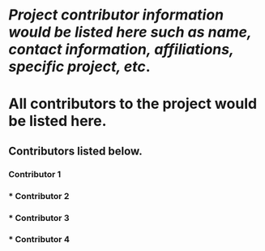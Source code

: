 # *Project contributor information would be listed here such as name, contact information, affiliations, specific project, etc*.
# **All contributors to the project would be listed here**.
## Contributors listed below.
###  Contributor 1
### * Contributor 2
### * Contributor 3
### * Contributor 4


